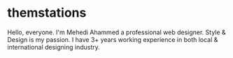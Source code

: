 # themstations
Hello, everyone. I'm Mehedi Ahammed a professional web designer. Style &amp; Design is my passion. I have 3+ years working experience in both local &amp; international designing industry.
